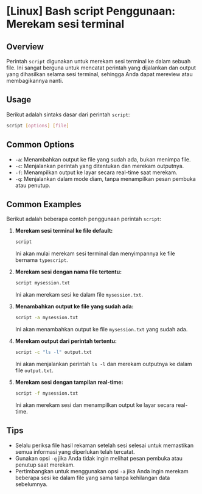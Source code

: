 # [Linux] Bash script Penggunaan: Merekam sesi terminal

## Overview
Perintah `script` digunakan untuk merekam sesi terminal ke dalam sebuah file. Ini sangat berguna untuk mencatat perintah yang dijalankan dan output yang dihasilkan selama sesi terminal, sehingga Anda dapat mereview atau membagikannya nanti.

## Usage
Berikut adalah sintaks dasar dari perintah `script`:

```bash
script [options] [file]
```

## Common Options
- `-a`: Menambahkan output ke file yang sudah ada, bukan menimpa file.
- `-c`: Menjalankan perintah yang ditentukan dan merekam outputnya.
- `-f`: Menampilkan output ke layar secara real-time saat merekam.
- `-q`: Menjalankan dalam mode diam, tanpa menampilkan pesan pembuka atau penutup.

## Common Examples
Berikut adalah beberapa contoh penggunaan perintah `script`:

1. **Merekam sesi terminal ke file default:**

   ```bash
   script
   ```

   Ini akan mulai merekam sesi terminal dan menyimpannya ke file bernama `typescript`.

2. **Merekam sesi dengan nama file tertentu:**

   ```bash
   script mysession.txt
   ```

   Ini akan merekam sesi ke dalam file `mysession.txt`.

3. **Menambahkan output ke file yang sudah ada:**

   ```bash
   script -a mysession.txt
   ```

   Ini akan menambahkan output ke file `mysession.txt` yang sudah ada.

4. **Merekam output dari perintah tertentu:**

   ```bash
   script -c "ls -l" output.txt
   ```

   Ini akan menjalankan perintah `ls -l` dan merekam outputnya ke dalam file `output.txt`.

5. **Merekam sesi dengan tampilan real-time:**

   ```bash
   script -f mysession.txt
   ```

   Ini akan merekam sesi dan menampilkan output ke layar secara real-time.

## Tips
- Selalu periksa file hasil rekaman setelah sesi selesai untuk memastikan semua informasi yang diperlukan telah tercatat.
- Gunakan opsi `-q` jika Anda tidak ingin melihat pesan pembuka atau penutup saat merekam.
- Pertimbangkan untuk menggunakan opsi `-a` jika Anda ingin merekam beberapa sesi ke dalam file yang sama tanpa kehilangan data sebelumnya.
